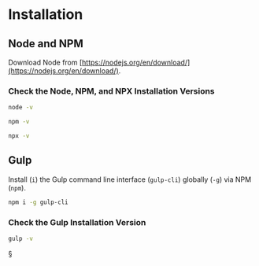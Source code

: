 # Installation

## Node and NPM
Download Node from [https://nodejs.org/en/download/](https://nodejs.org/en/download/).

### Check the Node, NPM, and NPX Installation Versions

```bash
node -v
```

```bash
npm -v
```

```bash
npx -v
```

## Gulp
Install (`i`) the Gulp command line interface (`gulp-cli`) globally (`-g`) via NPM (`npm`).

```bash
npm i -g gulp-cli
```

### Check the Gulp Installation Version
```bash
gulp -v
```

§
